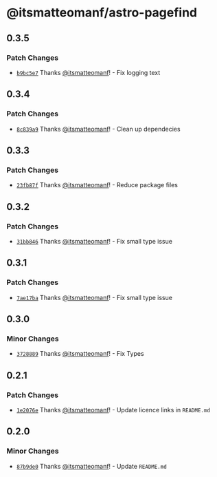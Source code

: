 # @itsmatteomanf/astro-pagefind

## 0.3.5

### Patch Changes

- [`b9bc5e7`](https://github.com/itsmatteomanf/astro-components/commit/b9bc5e7f3d7e16cf31f30aa508c4875248f79336) Thanks [@itsmatteomanf](https://github.com/itsmatteomanf)! - Fix logging text

## 0.3.4

### Patch Changes

- [`8c839a9`](https://github.com/itsmatteomanf/astro-components/commit/8c839a9d47f09493269a8d13d138daf36c61f71a) Thanks [@itsmatteomanf](https://github.com/itsmatteomanf)! - Clean up dependecies

## 0.3.3

### Patch Changes

- [`23fb87f`](https://github.com/itsmatteomanf/astro-components/commit/23fb87fc6e29df36bba676bbabf45350759d5639) Thanks [@itsmatteomanf](https://github.com/itsmatteomanf)! - Reduce package files

## 0.3.2

### Patch Changes

- [`31bb846`](https://github.com/itsmatteomanf/astro-components/commit/31bb846ea37475fa6dab554118a6390b7f5ef92f) Thanks [@itsmatteomanf](https://github.com/itsmatteomanf)! - Fix small type issue

## 0.3.1

### Patch Changes

- [`7ae17ba`](https://github.com/itsmatteomanf/astro-components/commit/7ae17ba558dc8c4d8b2c131de07675676876038c) Thanks [@itsmatteomanf](https://github.com/itsmatteomanf)! - Fix small type issue

## 0.3.0

### Minor Changes

- [`3728889`](https://github.com/itsmatteomanf/astro-components/commit/372888993583cd3f646de82d6aac57bd5d9fb515) Thanks [@itsmatteomanf](https://github.com/itsmatteomanf)! - Fix Types

## 0.2.1

### Patch Changes

- [`1e2076e`](https://github.com/itsmatteomanf/astro-components/commit/1e2076e1ed5886f235d056526f170be4fd6dcaea) Thanks [@itsmatteomanf](https://github.com/itsmatteomanf)! - Update licence links in `README.md`

## 0.2.0

### Minor Changes

- [`87b9de0`](https://github.com/itsmatteomanf/astro-components/commit/87b9de0d5ada537b60c848fa293e648f687cb0d4) Thanks [@itsmatteomanf](https://github.com/itsmatteomanf)! - Update `README.md`
